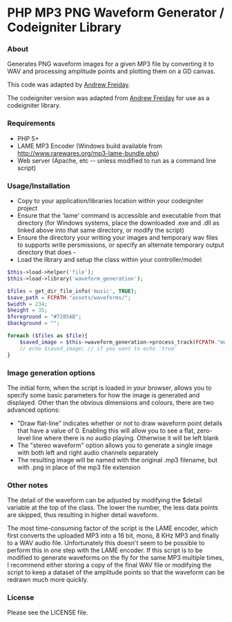 PHP MP3 PNG Waveform Generator / Codeigniter Library
===

### About

Generates PNG waveform images for a given MP3 file by converting it to WAV and processing amplitude points and plotting them on a GD canvas.

This code was adapted by [Andrew Freiday](http://andrewfreiday.com).

The codeigniter version was adapted from [Andrew Freiday](https://github.com/afreiday/php-waveform-png) for use as a codeigniter library.

### Requirements

- PHP 5+
- LAME MP3 Encoder (Windows build available from http://www.rarewares.org/mp3-lame-bundle.php)
- Web server (Apache, etc -- unless modified to run as a command line script)

### Usage/Installation

- Copy to your application/libraries location within your codeigniter project
- Ensure that the 'lame' command is accessible and executable from that directory (for Windows systems, place the downloaded .exe and .dll as linked above into that same directory, or modify the script)
- Ensure the directory your writing your images and temporary wav files to supports write persmissions, or specify an alternate temporary output directory that does - 
- Load the library and setup the class within your controller/model:

```php
$this->load->helper('file');
$this->load->library('waveform_generation');

$files = get_dir_file_info('music', TRUE);
$save_path = FCPATH."assets/waveforms/";
$width = 234;
$height = 35;
$foreground = "#7285AB";
$background = "";

foreach ($files as $file){
	$saved_image = $this->waveform_generation->process_track(FCPATH."music/".$file['name'], $save_path, $width, $height, $foreground, $background);
	// echo $saved_image; // if you want to echo 'true'
}
```

### Image generation options

The initial form, when the script is loaded in your browser, allows you to specify some basic parameters for how the image is generated and displayed. Other than the obvious dimensions and colours, there are two advanced options:

- "Draw flat-line" indicates whether or not to draw waveform point details that have a value of 0. Enabling this will allow you to see a flat, zero-level line where there is no audio playing. Otherwise it will be left blank
- The "stereo waveform" option allows you to generate a single image with both left and right audio channels separately
- The resulting image will be named with the original .mp3 filename, but with .png in place of the mp3 file extension

### Other notes

The detail of the waveform can be adjusted by modifying the $detail variable at the top of the class. The lower the number, the less data points are skipped, thus resulting in higher detail waveform.

The most time-consuming factor of the script is the LAME encoder, which first converts the uploaded MP3 into a 16 bit, mono, 8 KHz MP3 and finally to a WAV audio file. Unfortunately this doesn't seem to be possible to perform this in one step with the LAME encoder. If this script is to be modified to generate waveforms on the fly for the same MP3 multiple times, I recommend either storing a copy of the final WAV file or modifying the script to keep a dataset of the amplitude points so that the waveform can be redrawn much more quickly.

### License

Please see the LICENSE file.